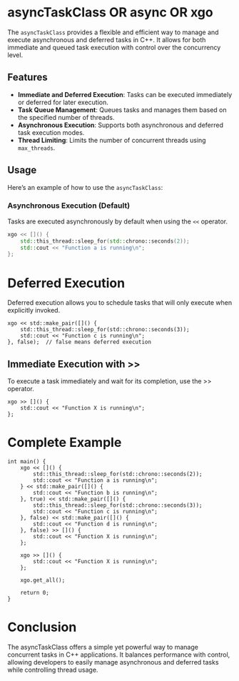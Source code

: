 # asyncTaskClass OR async OR xgo

The `asyncTaskClass` provides a flexible and efficient way to manage and execute asynchronous and deferred tasks in C++. It allows for both immediate and queued task execution with control over the concurrency level.

## Features

- **Immediate and Deferred Execution**: Tasks can be executed immediately or deferred for later execution.
- **Task Queue Management**: Queues tasks and manages them based on the specified number of threads.
- **Asynchronous Execution**: Supports both asynchronous and deferred task execution modes.
- **Thread Limiting**: Limits the number of concurrent threads using `max_threads`.

## Usage

Here’s an example of how to use the `asyncTaskClass`:

### Asynchronous Execution (Default)

Tasks are executed asynchronously by default when using the `<<` operator.

```cpp
xgo << []() {
    std::this_thread::sleep_for(std::chrono::seconds(2));
    std::cout << "Function a is running\n";
};
```

# Deferred Execution

Deferred execution allows you to schedule tasks that will only execute when explicitly invoked.
```
xgo << std::make_pair([]() {
    std::this_thread::sleep_for(std::chrono::seconds(3));
    std::cout << "Function c is running\n";
}, false);  // false means deferred execution
```

## Immediate Execution with >>

To execute a task immediately and wait for its completion, use the >> operator.
```
xgo >> []() {
    std::cout << "Function X is running\n";
};
```

# Complete Example
```
int main() {
    xgo << []() {
        std::this_thread::sleep_for(std::chrono::seconds(2));
        std::cout << "Function a is running\n";
    } << std::make_pair([]() {
        std::cout << "Function b is running\n";
    }, true) << std::make_pair([]() {
        std::this_thread::sleep_for(std::chrono::seconds(3));
        std::cout << "Function c is running\n";
    }, false) << std::make_pair([]() {
        std::cout << "Function d is running\n";
    }, false) >> []() {
        std::cout << "Function X is running\n";
    };

    xgo >> []() {
        std::cout << "Function X is running\n";
    };

    xgo.get_all();

    return 0;
}
```

# Conclusion

The asyncTaskClass offers a simple yet powerful way to manage concurrent tasks in C++ applications. It balances performance with control, allowing developers to easily manage asynchronous and deferred tasks while controlling thread usage.